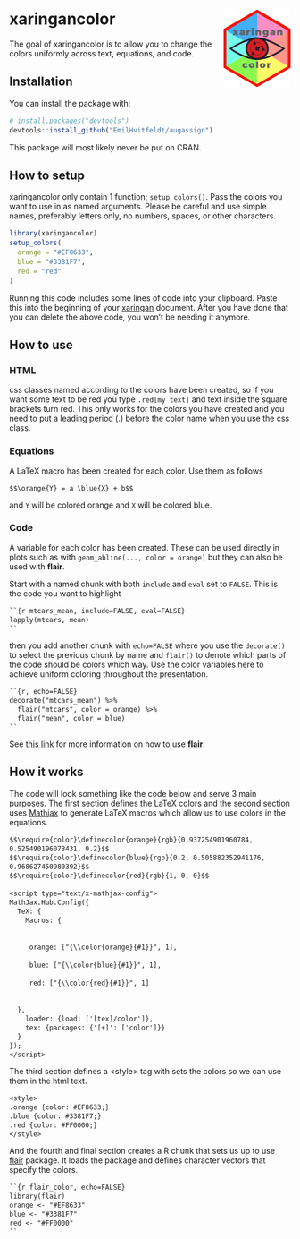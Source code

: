
<!-- README.md is generated from README.Rmd. Please edit that file -->

# xaringancolor <img src='man/figures/logo.png' align="right" height="139" />

<!-- badges: start -->
<!-- badges: end -->

The goal of xaringancolor is to allow you to change the colors uniformly
across text, equations, and code.

## Installation

You can install the package with:

``` r
# install.packages("devtools")
devtools::install_github("EmilHvitfeldt/augassign")
```

This package will most likely never be put on CRAN.

## How to setup

xaringancolor only contain 1 function; `setup_colors()`. Pass the colors
you want to use in as named arguments. Please be careful and use simple
names, preferably letters only, no numbers, spaces, or other characters.

``` r
library(xaringancolor)
setup_colors(
  orange = "#EF8633",
  blue = "#3381F7",
  red = "red"
)
```

Running this code includes some lines of code into your clipboard. Paste
this into the beginning of your
[xaringan](https://github.com/yihui/xaringan) document. After you have
done that you can delete the above code, you won’t be needing it
anymore.

## How to use

### HTML

css classes named according to the colors have been created, so if you
want some text to be red you type `.red[my text]` and text inside the
square brackets turn red. This only works for the colors you have
created and you need to put a leading period (.) before the color name
when you use the css class.

### Equations

A LaTeX macro has been created for each color. Use them as follows

``` code
$$\orange{Y} = a \blue{X} + b$$
```

and `Y` will be colored orange and `X` will be colored blue.

### Code

A variable for each color has been created. These can be used directly
in plots such as with `geom_abline(..., color = orange)` but they can
also be used with **flair**.

Start with a named chunk with both `include` and `eval` set to `FALSE`.
This is the code you want to highlight

``` code
``{r mtcars_mean, include=FALSE, eval=FALSE}
lapply(mtcars, mean)
``
```

then you add another chunk with `echo=FALSE` where you use the
`decorate()` to select the previous chunk by name and `flair()` to
denote which parts of the code should be colors which way. Use the color
variables here to achieve uniform coloring throughout the presentation.

``` code
``{r, echo=FALSE}
decorate("mtcars_mean") %>%
  flair("mtcars", color = orange) %>%
  flair("mean", color = blue)
``
```

See [this link](https://r-for-educators.github.io/flair/index.html) for
more information on how to use **flair**.

## How it works

The code will look something like the code below and serve 3 main
purposes. The first section defines the LaTeX colors and the second
section uses [Mathjax](https://www.mathjax.org/) to generate LaTeX
macros which allow us to use colors in the equations.

``` code
$$\require{color}\definecolor{orange}{rgb}{0.937254901960784, 0.525490196078431, 0.2}$$
$$\require{color}\definecolor{blue}{rgb}{0.2, 0.505882352941176, 0.968627450980392}$$
$$\require{color}\definecolor{red}{rgb}{1, 0, 0}$$

<script type="text/x-mathjax-config">
MathJax.Hub.Config({
  TeX: {
    Macros: {


     orange: ["{\\color{orange}{#1}}", 1],

     blue: ["{\\color{blue}{#1}}", 1],

     red: ["{\\color{red}{#1}}", 1]


  },
    loader: {load: ['[tex]/color']},
    tex: {packages: {'[+]': ['color']}}
  }
});
</script>
```

The third section defines a &lt;style&gt; tag with sets the colors so we
can use them in the html text.

``` code
<style>
.orange {color: #EF8633;}
.blue {color: #3381F7;}
.red {color: #FF0000;}
</style>
```

And the fourth and final section creates a R chunk that sets us up to
use [flair](https://github.com/r-for-educators/flair) package. It loads
the package and defines character vectors that specify the colors.

``` code
``{r flair_color, echo=FALSE}
library(flair)
orange <- "#EF8633"
blue <- "#3381F7"
red <- "#FF0000"
``
```

